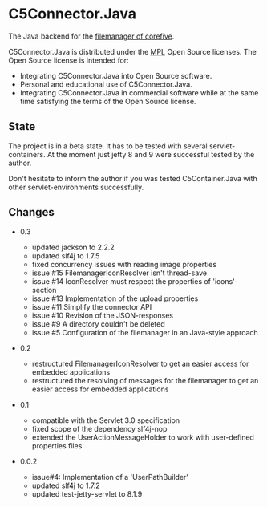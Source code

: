 # C5Connector.Java

The Java backend for the [filemanager of corefive](http://github.com/simogeo/Filemanager).

C5Connector.Java is distributed under the [MPL](http://www.mozilla.org/MPL/2.0/) Open Source licenses. The Open Source license is intended for:

* Integrating C5Connector.Java into Open Source software.
* Personal and educational use of C5Connector.Java.
* Integrating C5Connector.Java in commercial software while at the same time satisfying the terms of the Open Source license.

## State

The project is in a beta state. It has to be tested with several servlet-containers. At the moment just jetty 8 and 9 were successful tested by the author.

Don't hesitate to inform the author if you was tested C5Container.Java with other servlet-environments successfully.

## Changes 

* 0.3
  * updated jackson to 2.2.2
  * updated slf4j to 1.7.5
  * fixed concurrency issues with reading image properties
  * issue #15 FilemanagerIconResolver isn't thread-save 
  * issue #14 IconResolver must respect the properties of 'icons'-section 
  * issue #13 Implementation of the upload properties
  * issue #11 Simplify the connector API 
  * issue #10 Revision of the JSON-responses
  * issue #9 A directory couldn't be deleted
  * issue #5 Configuration of the filemanager in an Java-style approach

* 0.2
  * restructured FilemanagerIconResolver to get an easier access for embedded applications
  * restructured the resolving of messages for the filemanager to get an easier access for embedded applications
  
* 0.1
  * compatible with the Servlet 3.0 specification
  * fixed scope of the dependency slf4j-nop
  * extended the UserActionMessageHolder to work with user-defined properties files

* 0.0.2
  * issue#4: Implementation of a 'UserPathBuilder' 
  * updated slf4j to 1.7.2
  * updated test-jetty-servlet to 8.1.9 
  

